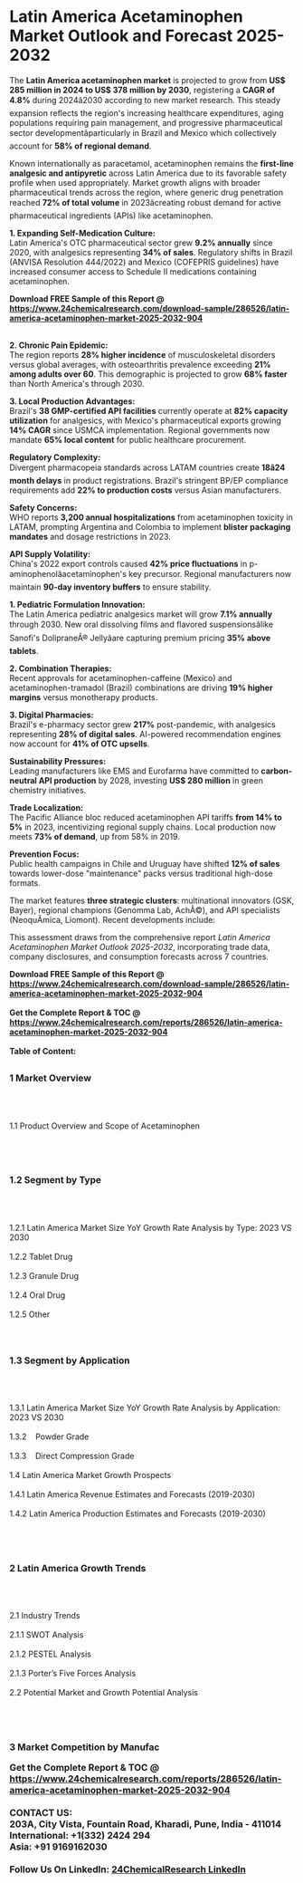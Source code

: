 <h1>Latin America Acetaminophen Market Outlook and Forecast 2025-2032</h1><p>The <strong>Latin America acetaminophen market</strong> is projected to grow from <strong>US$ 285 million in 2024 to US$ 378 million by 2030</strong>, registering a <strong>CAGR of 4.8%</strong> during 2024â2030 according to new market research. This steady expansion reflects the region's increasing healthcare expenditures, aging populations requiring pain management, and progressive pharmaceutical sector developmentâparticularly in Brazil and Mexico which collectively account for <strong>58% of regional demand</strong>.</p><p>Known internationally as paracetamol, acetaminophen remains the <strong>first-line analgesic and antipyretic</strong> across Latin America due to its favorable safety profile when used appropriately. Market growth aligns with broader pharmaceutical trends across the region, where generic drug penetration reached <strong>72% of total volume</strong> in 2023âcreating robust demand for active pharmaceutical ingredients (APIs) like acetaminophen.</p><p><strong>1. Expanding Self-Medication Culture:</strong><br>
Latin America's OTC pharmaceutical sector grew <strong>9.2% annually</strong> since 2020, with analgesics representing <strong>34% of sales</strong>. Regulatory shifts in Brazil (ANVISA Resolution 444/2022) and Mexico (COFEPRIS guidelines) have increased consumer access to Schedule II medications containing acetaminophen.</p><div><b>Download FREE Sample of this Report @ 
            <a href="https://www.24chemicalresearch.com/download-sample/286526/latin-america-acetaminophen-market-2025-2032-904">
            https://www.24chemicalresearch.com/download-sample/286526/latin-america-acetaminophen-market-2025-2032-904</a></b></div><br><p><strong>2. Chronic Pain Epidemic:</strong><br>
The region reports <strong>28% higher incidence</strong> of musculoskeletal disorders versus global averages, with osteoarthritis prevalence exceeding <strong>21% among adults over 60</strong>. This demographic is projected to grow <strong>68% faster</strong> than North America's through 2030.</p><p><strong>3. Local Production Advantages:</strong><br>
Brazil's <strong>38 GMP-certified API facilities</strong> currently operate at <strong>82% capacity utilization</strong> for analgesics, with Mexico's pharmaceutical exports growing <strong>14% CAGR</strong> since USMCA implementation. Regional governments now mandate <strong>65% local content</strong> for public healthcare procurement.</p><p><strong>Regulatory Complexity:</strong><br>
Divergent pharmacopeia standards across LATAM countries create <strong>18â24 month delays</strong> in product registrations. Brazil's stringent BP/EP compliance requirements add <strong>22% to production costs</strong> versus Asian manufacturers.</p><p><strong>Safety Concerns:</strong><br>
WHO reports <strong>3,200 annual hospitalizations</strong> from acetaminophen toxicity in LATAM, prompting Argentina and Colombia to implement <strong>blister packaging mandates</strong> and dosage restrictions in 2023.</p><p><strong>API Supply Volatility:</strong><br>
China's 2022 export controls caused <strong>42% price fluctuations</strong> in p-aminophenolâacetaminophen's key precursor. Regional manufacturers now maintain <strong>90-day inventory buffers</strong> to ensure stability.</p><p><strong>1. Pediatric Formulation Innovation:</strong><br>
The Latin America pediatric analgesics market will grow <strong>7.1% annually</strong> through 2030. New oral dissolving films and flavored suspensionsâlike Sanofi's DolipraneÂ® Jellyâare capturing premium pricing <strong>35% above tablets</strong>.</p><p><strong>2. Combination Therapies:</strong><br>
Recent approvals for acetaminophen-caffeine (Mexico) and acetaminophen-tramadol (Brazil) combinations are driving <strong>19% higher margins</strong> versus monotherapy products.</p><p><strong>3. Digital Pharmacies:</strong><br>
Brazil's e-pharmacy sector grew <strong>217%</strong> post-pandemic, with analgesics representing <strong>28% of digital sales</strong>. AI-powered recommendation engines now account for <strong>41% of OTC upsells</strong>.</p><p><strong>Sustainability Pressures:</strong><br>
Leading manufacturers like EMS and Eurofarma have committed to <strong>carbon-neutral API production</strong> by 2028, investing <strong>US$ 280 million</strong> in green chemistry initiatives.</p><p><strong>Trade Localization:</strong><br>
The Pacific Alliance bloc reduced acetaminophen API tariffs <strong>from 14% to 5%</strong> in 2023, incentivizing regional supply chains. Local production now meets <strong>73% of demand</strong>, up from 58% in 2019.</p><p><strong>Prevention Focus:</strong><br>
Public health campaigns in Chile and Uruguay have shifted <strong>12% of sales</strong> towards lower-dose "maintenance" packs versus traditional high-dose formats.</p><p>The market features <strong>three strategic clusters</strong>: multinational innovators (GSK, Bayer), regional champions (Genomma Lab, AchÃ©), and API specialists (NeoquÃ­mica, Liomont). Recent developments include:</p><p>This assessment draws from the comprehensive report <em>Latin America Acetaminophen Market Outlook 2025-2032</em>, incorporating trade data, company disclosures, and consumption forecasts across 7 countries.</p><div><b>Download FREE Sample of this Report @ 
            <a href="https://www.24chemicalresearch.com/download-sample/286526/latin-america-acetaminophen-market-2025-2032-904">
            https://www.24chemicalresearch.com/download-sample/286526/latin-america-acetaminophen-market-2025-2032-904</a></b></div><br><div><b>Get the Complete Report & TOC @ 
            <a href="https://www.24chemicalresearch.com/reports/286526/latin-america-acetaminophen-market-2025-2032-904">
            https://www.24chemicalresearch.com/reports/286526/latin-america-acetaminophen-market-2025-2032-904</a></b></div><br>
            <b>Table of Content:</b><p><h2><span style="font-size:16px"><strong>1 Market Overview&nbsp;&nbsp; &nbsp;</strong></span></h2><br />
<br />
<p>1.1 Product Overview and Scope of Acetaminophen&nbsp;</p><br />
<br />
<h2><strong><span style="font-size:16px">1.2 Segment by Type&nbsp;&nbsp; &nbsp;</span></strong></h2><br />
<br />
<p>1.2.1 Latin America Market Size YoY Growth Rate Analysis by Type: 2023 VS 2030&nbsp;&nbsp; &nbsp;<br /><br />
1.2.2 Tablet Drug&nbsp;&nbsp; &nbsp;<br /><br />
1.2.3 Granule Drug<br /><br />
1.2.4 Oral Drug<br /><br />
1.2.5 Other<br /><br />
<br />
<h2><span style="font-size:16px"><strong>1.3 Segment by Application&nbsp;&nbsp;</strong></span></h2><br />
<br />
<p>1.3.1 Latin America Market Size YoY Growth Rate Analysis by Application: 2023 VS 2030&nbsp;&nbsp; &nbsp;<br /><br />
1.3.2&nbsp;&nbsp; &nbsp;Powder Grade<br /><br />
1.3.3&nbsp;&nbsp; &nbsp;Direct Compression Grade<br /><br />
1.4 Latin America Market Growth Prospects&nbsp;&nbsp; &nbsp;<br /><br />
1.4.1 Latin America Revenue Estimates and Forecasts (2019-2030)&nbsp;&nbsp; &nbsp;<br /><br />
1.4.2 Latin America Production Estimates and Forecasts (2019-2030)&nbsp;&nbsp;</p><br />
<br />
<h2><span style="font-size:16px"><strong>2 Latin America Growth Trends&nbsp;&nbsp; &nbsp;</strong></span></h2><br />
<br />
<p>2.1 Industry Trends&nbsp;&nbsp; &nbsp;<br /><br />
2.1.1 SWOT Analysis&nbsp;&nbsp; &nbsp;<br /><br />
2.1.2 PESTEL Analysis&nbsp;&nbsp; &nbsp;<br /><br />
2.1.3 Porter&rsquo;s Five Forces Analysis&nbsp;&nbsp; &nbsp;<br /><br />
2.2 Potential Market and Growth Potential Analysis&nbsp;&nbsp; &nbsp;</p><br />
<br />
<h2><span style="font-size:16px"><strong>3 Market Competition by Manufac</p><div><b>Get the Complete Report & TOC @ 
            <a href="https://www.24chemicalresearch.com/reports/286526/latin-america-acetaminophen-market-2025-2032-904">
            https://www.24chemicalresearch.com/reports/286526/latin-america-acetaminophen-market-2025-2032-904</a></b></div><br><b>CONTACT US:</b><br>
            203A, City Vista, Fountain Road, Kharadi, Pune, India - 411014<br>
            International: +1(332) 2424 294<br>
            Asia: +91 9169162030 <br><br>
            Follow Us On LinkedIn: <a href="https://www.linkedin.com/company/24chemicalresearch/">24ChemicalResearch LinkedIn</a>